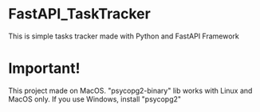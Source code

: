 # FastAPI_TaskTracker
This is simple tasks tracker made with Python and FastAPI Framework

# Important!
This project made on MacOS. "psycopg2-binary" lib works with Linux and MacOS only. If you use Windows, install "psycopg2"
